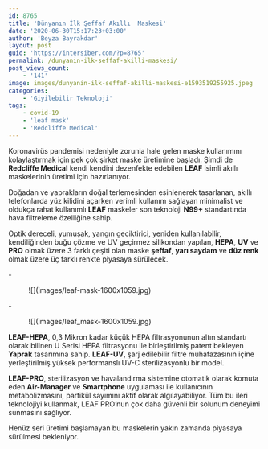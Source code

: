 ```yaml
---
id: 8765
title: 'Dünyanın İlk Şeffaf Akıllı  Maskesi'
date: '2020-06-30T15:17:23+03:00'
author: 'Beyza Bayrakdar'
layout: post
guid: 'https://intersiber.com/?p=8765'
permalink: /dunyanin-ilk-seffaf-akilli-maskesi/
post_views_count:
    - '141'
image: images/dunyanin-ilk-seffaf-akilli-maskesi-e1593519255925.jpeg
categories:
    - 'Giyilebilir Teknoloji'
tags:
    - covid-19
    - 'leaf mask'
    - 'Redcliffe Medical'
---
```


Koronavirüs pandemisi nedeniyle zorunla hale gelen maske kullanımını kolaylaştırmak için pek çok şirket maske üretimine başladı. Şimdi de **Redcliffe Medical** kendi kendini dezenfekte edebilen **LEAF** isimli akıllı maskelerinin üretimi için hazırlanıyor.

Doğadan ve yaprakların doğal terlemesinden esinlenerek tasarlanan, akıllı telefonlarda yüz kilidini açarken verimli kullanım sağlayan minimalist ve oldukça rahat kullanımlı **LEAF** maskeler son teknoloji **N99+** standartında hava filtreleme özelliğine sahip.

Optik dereceli, yumuşak, yangın geciktirici, yeniden kullanılabilir, kendiliğinden buğu çözme ve UV geçirmez silikondan yapılan, **HEPA**, **UV** ve **PRO** olmak üzere 3 farklı çeşiti olan maske **şeffaf**, **yarı saydam** ve **düz renk** olmak üzere üç farklı renkte piyasaya sürülecek.

<div class="wp-block-jetpack-slideshow aligncenter" data-effect="slide"><div class="wp-block-jetpack-slideshow_container swiper-container">- <figure>![](images/leaf-mask-1600x1059.jpg)</figure>
- <figure>![](images/leaf_mask-1600x1059.jpg)</figure>

<a class="wp-block-jetpack-slideshow_button-prev swiper-button-prev swiper-button-white" role="button"></a><a class="wp-block-jetpack-slideshow_button-next swiper-button-next swiper-button-white" role="button"></a><a aria-label="Pause Slideshow" class="wp-block-jetpack-slideshow_button-pause" role="button"></a><div class="wp-block-jetpack-slideshow_pagination swiper-pagination swiper-pagination-white"></div></div></div>**LEAF-HEPA**, 0,3 Mikron kadar küçük HEPA filtrasyonunun altın standartı olarak bilinen U Serisi HEPA filtrasyonu ile birleştirilmiş patent bekleyen **Yaprak** tasarımına sahip. **LEAF-UV**, şarj edilebilir filtre muhafazasının içine yerleştirilmiş yüksek performanslı UV-C sterilizasyonlu bir model.

**LEAF-PRO**, sterilizasyon ve havalandırma sistemine otomatik olarak komuta eden **Air-Manager** ve **Smartphone** uygulaması ile kullanıcının metabolizmasını, partikül sayımını aktif olarak algılayabiliyor. Tüm bu ileri teknolojiyi kullanmak, LEAF PRO’nun çok daha güvenli bir solunum deneyimi sunmasını sağlıyor.

Henüz seri üretimi başlamayan bu maskelerin yakın zamanda piyasaya sürülmesi bekleniyor.